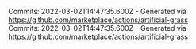Commits: 2022-03-02T14:47:35.600Z - Generated via https://github.com/marketplace/actions/artificial-grass
<br>
Commits: 2022-03-02T14:47:35.600Z - Generated via https://github.com/marketplace/actions/artificial-grass
<br>
